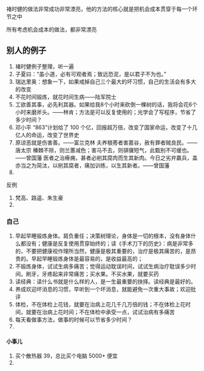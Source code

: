 

褚时健的做法非常成功非常漂亮，他的方法的核心就是把机会成本贯穿于每一个环节之中  

所有考虑机会成本的做法，都非常漂亮  


## 别人的例子  
1. 褚时健例子整理，听一遍
2. 子夏曰：“虽小道，必有可观者焉；致远恐泥，是以君子不为也。”  
3. 瑞达里奥：想象一下，如果戒掉自己三个最大的坏习惯，自己的生活会有多大的改变  
4. 不花时间锻炼，就花时间生病——陆军院士
5. 工欲善其事，必先利其器。如果给我8个小时来砍倒一棵树的话，我将会花6个小时来磨斧头。——林肯；方法是可以反复使用的；光学会了写程序，节省了多少时间？
6. 邓小平 “863”计划给了 100 个亿，回报超万倍，改变了国家命运，改变了十几亿人的命运，改变了世界史  
7. 原谅恶就是伤害善。——富兰克林
夫养稂莠者害嘉谷，赦有罪者贼良民。——唐太宗
榛棘不除，则兰蕙减色；害马不去，则骐骥短气，此甄别不可缓也。——曾国藩
医者之治瘠痈，甚者必剜其腐肉而生其新肉。今日之劣弁羸兵，盖亦当之为简汰，以剜其腐者，痛加训练，以生其新者。——曾国藩
8. 



反例
1. 梵高、路遥、朱生豪
2. 


### 自己
1. 早起早睡锻炼身体。肩负重任；决策树理论，身体是一切的根本，没有身体什么都没有；健康是反复使用贯穿始终的；读《手术刀下的历史》：病是非常多的，不要把健康视作理所当然，健康是极其重要的，治疗是极其痛苦的，是昂贵的。早起早睡锻炼身体是最容易的，是收益最高的；
2. 不锻炼身体，试试生病多痛苦；觉得运动耽误时间，试试生病治疗耽误多少时间。刷牙，牙疼起来非常痛苦；买水果。不买水果，就要买药  
3. 读经典：读什么书就是什么样的人，是一生最重要的抉择。读经典是最好的。  
4. 养成欢迎坏消息的习惯，早听到一个坏消息，就能避免一次重大事故；欢迎批评  
5. 体检，不在体检上花钱，就要在治病上花几千几万倍的钱；不在体检上花时间，就要在治病上花时间；不在体检中承受一点，试试治病有多痛苦  
6. 每天看做事方法，做事的时候可以节省多少时间？
7. 





#### 小事儿
1. 买个散热器 39，总比买个电脑 5000+ 便宜  
2. 
